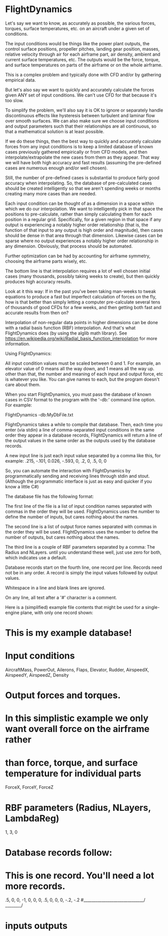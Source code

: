 
FlightDynamics
==============

Let's say we want to know, as accurately as possible, the various forces, torques, surface temperatures, etc. on an aircraft under a given set of conditions.

The input conditions would be things like the power plant outputs, the control surface positions, propeller pitches, landing gear position, masses, relative velocity through air for each airframe part, air density, ambient and current surface temperatures, etc. The outputs would be the force, torque, and surface temperatures on parts of the airframe or on the whole airframe.

This is a complex problem and typically done with CFD and/or by gathering empirical data.

But let's also say we want to quickly and accurately calculate the forces given ANY set of input conditions. We can't use CFD for that because it's too slow.

To simplify the problem, we'll also say it is OK to ignore or separately handle discontinuous effects like hysteresis between turbulent and laminar flow over smooth surfaces. We can also make sure we choose input conditions and output parameters such that their relationships are all continuous, so that a mathematical solution is at least possible.

If we do these things, then the best way to quickly and accurately calculate forces from any input conditions is to keep a limited database of known cases previously gathered empirically or from CFD models, and then interpolate/extrapolate the new cases from them as they appear. That way we will have both high accuracy and fast results (assuming the pre-defined cases are numerous enough and/or well chosen).

Still, the number of pre-defined cases is substantial to produce fairly good accuracy when interpolating. So, the database of pre-calculated cases should be created intelligently so that we aren't spending weeks or months creating many more cases than are needed.

Each input condition can be thought of as a dimension in a space within which we do our interpolation. We want to intelligently pick in that space the positions to pre-calculate, rather than simply calculating them for each position in a regular grid. Specifically, for a given region in that space if any output is experiencing a notably higher order relationship (that is, the function of that input to any output is high order and magnitude), then cases should be dense in that area through that dimension. Likewise cases can be sparse where no output experiences a notably higher order relationship in any dimension. Obviously, that process should be automated.

Further optimization can be had by accounting for airframe symmetry, choosing the airframe parts wisely, etc.

The bottom line is that interpolation requires a lot of well chosen initial cases (many thousands, possibly taking weeks to create), but then quickly produces high accuracy results.

Look at it this way: If in the past you've been taking man-weeks to tweak equations to produce a fast but imperfect calculation of forces on the fly, how is that better than simply letting a computer pre-calculate several tens of thousands of good CFDs for a few weeks, and then getting both fast and accurate results from then on?

Interpolation of non-regular data points in higher dimensions can be done with a radial basis function (RBF) interpolation. And that's what FlightDynamics does (by using the alglib math library). See https://en.wikipedia.org/wiki/Radial_basis_function_interpolation for more information.

Using FlightDynamics:

All input condition values must be scaled between 0 and 1. For example, an elevator value of 0 means all the way down, and 1 means all the way up. other than that, the number and meaning of each input and output force, etc is whatever you like. You can give names to each, but the program doesn't care about them.

When you start FlightDynamics, you must pass the database of known cases in CSV format to the program with the '-db:' command line option. For example:

FlightDynamics -db:MyDbFile.txt

FlightDynamics takes a while to compile that database. Then, each time you enter (via stdin) a line of comma-separated input conditions in the same order they appear in a database records, FlightDynamics will return a line of the output values in the same order as the outputs used by the database records.

A new input line is just each input value separated by a comma like this, for example:
.215, -.101, 0.026, -.593, 0, .2, 0, .5, 0, 0

So, you can automate the interaction with FlightDynamics by programmatically sending and receiving lines through stdin and stout. (Although the programmatic interface is just as easy and quicker if you know a little C#)

The database file has the following format:

The first line of the file is a list of input condition names separated with commas in the order they will be used. FlightDynamics uses the number to define the number of inputs, but cares nothing about the names.

The second line is a list of output force names separated with commas in the order they will be used. FlightDynamics uses the number to define the number of outputs, but cares nothing about the names.

The third line is a couple of RBF parameters separated by a comma: The Radius and NLayers. until you understand these well, just use zero for both, which indicates use a default.

Database records start on the fourth line, one record per line. Records need not be in any order. A record is simply the input values followed by output values.

Whitespace in a line and blank lines are ignored.

On any line, all text after a '#' character is a comment.

Here is a (simplified) example file contents that might be used for a single-engine plane, with only one record shown:

#
# This is my example database!
#

# Input conditions 
AircraftMass, PowerOut, Ailerons, Flaps, Elevator, Rudder, AirspeedX, AirspeedY, AirspeedZ, Density

# Output forces and torques.
# In this simplistic example we only want overall force on the airframe rather
# than force, torque, and surface temperature for individual parts
ForceX, ForceY, ForceZ

# RBF parameters (Radius, NLayers, LambdaReg)
1, 3, 0

#
# Database records follow:
#

# This is one record. You'll need a lot more records.
.5, 0, 0, -1, 0, 0, 0, .5, 0, 0,       0, -.2, -.2
#\______________________________/       \________/
#            inputs                      outputs
